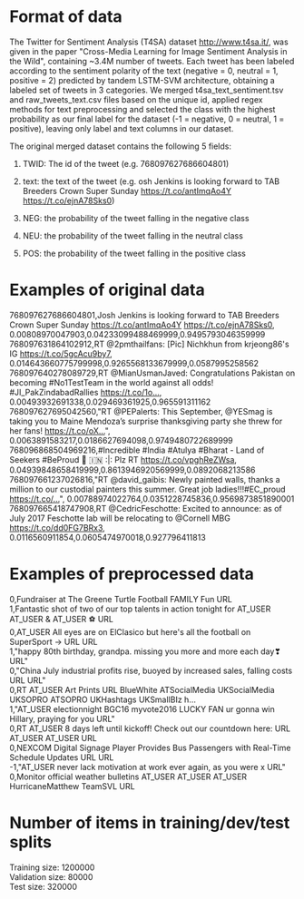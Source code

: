 # Format of data

The Twitter for Sentiment Analysis (T4SA) dataset http://www.t4sa.it/, was given in the paper "Cross-Media Learning for Image Sentiment Analysis in the Wild",  containing ~3.4M number of tweets. Each tweet has been labeled according to the sentiment polarity of the text (negative = 0, neutral = 1, positive = 2) predicted by tandem LSTM-SVM architecture, obtaining a labeled set of tweets in 3 categories. We merged t4sa_text_sentiment.tsv and raw_tweets_text.csv files based on the unique id, applied regex methods for text preprocessing and selected the class with the highest probability as our final label for the dataset (-1 = negative, 0 = neutral, 1 = positive), leaving only label and text columns in our dataset.

The original merged dataset contains the following 5 fields:

1. TWID: The id of the tweet (e.g. 768097627686604801)

2. text: the text of the tweet (e.g. osh Jenkins is looking forward to TAB Breeders Crown Super Sunday https://t.co/antImqAo4Y https://t.co/ejnA78Sks0)

3. NEG: the probability of the tweet falling in the negative class

4. NEU: the probability of the tweet falling in the neutral class

5. POS: the probability of the tweet falling in the positive class


# Examples of original data

768097627686604801,Josh Jenkins is looking forward to TAB Breeders Crown Super Sunday https://t.co/antImqAo4Y https://t.co/ejnA78Sks0, 0.00808970047903,0.04233099488469999,0.9495793046359999 <br />
768097631864102912,RT @2pmthailfans: [Pic] Nichkhun from krjeong86's IG https://t.co/5gcAcu9by7, 0.014643660775799998,0.9265568133679999,0.0587995258562 <br />
768097640278089729,RT @MianUsmanJaved: Congratulations Pakistan on becoming #No1TestTeam in the world against all odds! #JI_PakZindabadRallies https://t.co/1o…, 0.00493932691338,0.029469361925,0.965591311162 <br />
768097627695042560,"RT @PEPalerts: This September, @YESmag is taking you to Maine Mendoza’s surprise thanksgiving party she threw for her fans! https://t.co/oX…", 0.0063891583217,0.0186627694098,0.9749480722689999 <br />
768096868504969216,#Incredible #India #Atulya #Bharat - Land of Seekers #BeProud 🙏 🇮🇳  :|: Plz RT https://t.co/vpghReZWsa, 0.04939848658419999,0.8613946920569999,0.0892068213586 <br />
768097661237026816,"RT @david_gaibis: Newly painted walls, thanks a million to our custodial painters this summer.  Great job ladies!!!#EC_proud https://t.co/…", 0.00788974022764,0.0351228745836,0.9569873851890001 <br />
768097665418747908,RT @CedricFeschotte: Excited to announce: as of July 2017 Feschotte lab will be relocating to @Cornell MBG https://t.co/dd0FG7BRx3, 0.0116560911854,0.0605474970018,0.927796411813 <br />

# Examples of preprocessed data
0,Fundraiser at The Greene Turtle Football FAMILY Fun URL <br />
1,Fantastic shot of two of our top talents in action tonight for AT_USER AT_USER &amp; AT_USER ⚽️ URL <br />
0,AT_USER All eyes are on ElClasico but here's all the football on SuperSport -&gt; URL URL <br />
1,"happy 80th birthday, grandpa. missing you more and more each day❣ URL" <br />
0,"China July industrial profits rise, buoyed by increased sales, falling costs URL URL" <br />
0,RT AT_USER Art Prints URL BlueWhite ATSocialMedia UKSocialMedia UKSOPRO ATSOPRO UKHashtags UKSmallBIz h… <br />
1,"AT_USER electionnight BGC16 myvote2016 LUCKY FAN ur gonna win Hillary, praying for you URL" <br />
0,RT AT_USER 8 days left until kickoff! Check out our countdown here: URL AT_USER AT_USER URL <br />
0,NEXCOM Digital Signage Player Provides Bus Passengers with Real-Time Schedule Updates URL URL <br />
-1,"AT_USER never lack motivation at work ever again, as you were x URL" <br />
0,Monitor official weather bulletins AT_USER AT_USER AT_USER HurricaneMatthew TeamSVL URL <br />


# Number of items in training/dev/test splits

Training size: 1200000 <br />
Validation size: 80000 <br />
Test size: 320000 <br />
